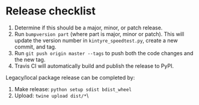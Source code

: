 

# Release checklist

 1. Determine if this should be a major, minor, or patch release.
 1. Run `bumpversion part`  (where part is major, minor or patch).
    This will update the version number in `kintyre_speedtest.py`,
    create a new commit, and tag.
 1. Run `git push origin master --tags` to push both the code changes
    and the new tag.
 1. Travis CI will automatically build and publish the release to PyPI.


Legacy/local package release can be completed by:

 1. Make release:  `python setup sdist bdist_wheel`
 1. Upload:  `twine upload dist/*`\
